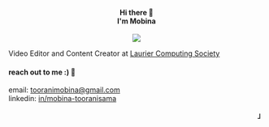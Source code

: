 <p align="left"><strong><samp></samp></strong></p>
  <div align="center">
      <b>
          Hi there 👋
          <br>
          I'm Mobina 
          <br>
      </b>
      <br>
        <image src="https://readme-typing-svg.herokuapp.com?font=Iosevka&size=16&color=6791c9&center=true&width=410&height=45&lines=ffourth+year+computer+science+student+at+wlu.">
      <br>  
  </div>
  
Video Editor and Content Creator at [Laurier Computing Society](https://lauriercs.ca)  

  #### reach out to me :) :electric_plug:
email: [tooranimobina@gmail.com](mailto:tooranimobina@gmail.com)  
linkedin: [in/mobina-tooranisama](https://linkedin.com/in/mobina-tooranisama)  

<p align="right"><strong><samp>」</samp></strong></p>
